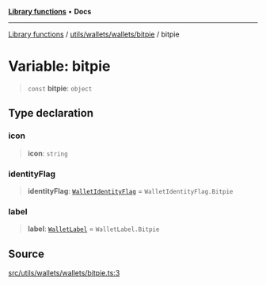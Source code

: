 [**Library functions**](../../../../../README.md) • **Docs**

***

[Library functions](../../../../../modules.md) / [utils/wallets/wallets/bitpie](../README.md) / bitpie

# Variable: bitpie

> `const` **bitpie**: `object`

## Type declaration

### icon

> **icon**: `string`

### identityFlag

> **identityFlag**: [`WalletIdentityFlag`](../../../types/enumerations/WalletIdentityFlag.md) = `WalletIdentityFlag.Bitpie`

### label

> **label**: [`WalletLabel`](../../../types/enumerations/WalletLabel.md) = `WalletLabel.Bitpie`

## Source

[src/utils/wallets/wallets/bitpie.ts:3](https://github.com/bgd-labs/fe-shared/blob/bcb81f075c57b42adfeb5f3e6c387d13f532f431/src/utils/wallets/wallets/bitpie.ts#L3)

